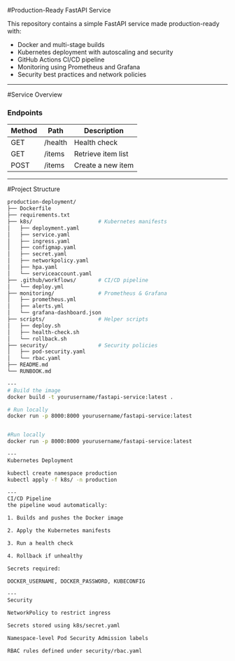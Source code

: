 #Production-Ready FastAPI Service

This repository contains a simple FastAPI service made production-ready with:
- Docker and multi-stage builds
- Kubernetes deployment with autoscaling and security
- GitHub Actions CI/CD pipeline
- Monitoring using Prometheus and Grafana
- Security best practices and network policies

---

#Service Overview

### Endpoints
| Method | Path       | Description              |
|--------|------------|--------------------------|
| GET    | /health    | Health check             |
| GET    | /items     | Retrieve item list       |
| POST   | /items     | Create a new item        |

---

#Project Structure

```bash
production-deployment/
├── Dockerfile
├── requirements.txt
├── k8s/                     # Kubernetes manifests
│   ├── deployment.yaml
│   ├── service.yaml
│   ├── ingress.yaml
│   ├── configmap.yaml
│   ├── secret.yaml
│   ├── networkpolicy.yaml
│   ├── hpa.yaml
│   └── serviceaccount.yaml
├── .github/workflows/       # CI/CD pipeline
│   └── deploy.yml
├── monitoring/              # Prometheus & Grafana
│   ├── prometheus.yml
│   ├── alerts.yml
│   └── grafana-dashboard.json
├── scripts/                 # Helper scripts
│   ├── deploy.sh
│   ├── health-check.sh
│   └── rollback.sh
├── security/                # Security policies
│   ├── pod-security.yaml
│   └── rbac.yaml
├── README.md
└── RUNBOOK.md

---
# Build the image
docker build -t yourusername/fastapi-service:latest .

# Run locally
docker run -p 8000:8000 yourusername/fastapi-service:latest


#Run locally
docker run -p 8000:8000 yourusername/fastapi-service:latest

---
Kubernetes Deployment

kubectl create namespace production
kubectl apply -f k8s/ -n production

---
CI/CD Pipeline
the pipeline woud automatically:

1. Builds and pushes the Docker image

2. Apply the Kubernetes manifests

3. Run a health check

4. Rollback if unhealthy

Secrets required:

DOCKER_USERNAME, DOCKER_PASSWORD, KUBECONFIG

---
Security

NetworkPolicy to restrict ingress

Secrets stored using k8s/secret.yaml

Namespace-level Pod Security Admission labels

RBAC rules defined under security/rbac.yaml



